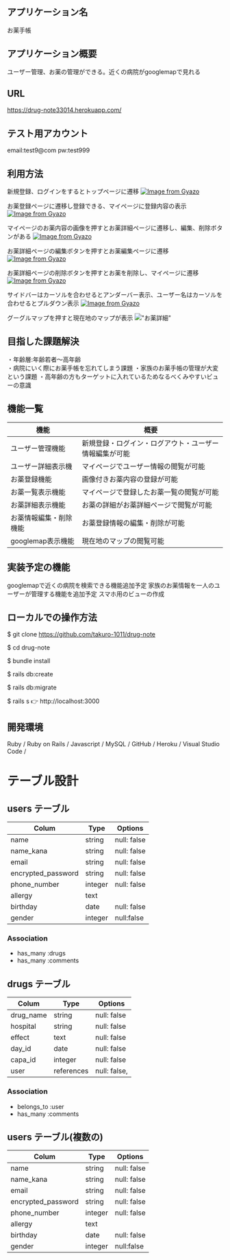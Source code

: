 ## アプリケーション名
お薬手帳
## アプリケーション概要  
ユーザー管理、お薬の管理ができる。近くの病院がgooglemapで見れる
## URL
https://drug-note33014.herokuapp.com/

## テスト用アカウント
email:test9@com   pw:test999

## 利用方法

新規登録、ログインをするとトップページに遷移
[![Image from Gyazo](https://i.gyazo.com/e90cd49b26632980c2fe7c99d4e592c9.gif)](https://gyazo.com/e90cd49b26632980c2fe7c99d4e592c9)



お薬登録ページに遷移し登録できる、マイページに登録内容の表示
[![Image from Gyazo](https://i.gyazo.com/79a0aab9036cd9581254d4962e9adde4.gif)](https://gyazo.com/79a0aab9036cd9581254d4962e9adde4)


マイページのお薬内容の画像を押すとお薬詳細ページに遷移し、編集、削除ボタンがある
[![Image from Gyazo](https://i.gyazo.com/04739996bb1bbb5ebaf09acb347c20a9.gif)](https://gyazo.com/04739996bb1bbb5ebaf09acb347c20a9)

お薬詳細ページの編集ボタンを押すとお薬編集ページに遷移
[![Image from Gyazo](https://i.gyazo.com/06d76b9a5c2f443bcb3d28f99f7fdac7.gif)](https://gyazo.com/06d76b9a5c2f443bcb3d28f99f7fdac7)

お薬詳細ページの削除ボタンを押すとお薬を削除し、マイページに遷移
[![Image from Gyazo](https://i.gyazo.com/2c74042bc234b37516324d8ad95a85a5.gif)](https://gyazo.com/2c74042bc234b37516324d8ad95a85a5)

サイドバーはカーソルを合わせるとアンダーバー表示、ユーザー名はカーソルを合わせるとプルダウン表示
[![Image from Gyazo](https://i.gyazo.com/3353db46b98c6d5529294e5b7d480562.gif)](https://gyazo.com/3353db46b98c6d5529294e5b7d480562)

グーグルマップを押すと現在地のマップが表示
!["お薬詳細"](https://gyazo.com/6c0f1d321c513742c49b92b8bd9ca32a )

## 目指した課題解決     
・年齢層:年齢若者〜高年齢  
・病院にいく際にお薬手帳を忘れてしまう課題
・家族のお薬手帳の管理が大変という課題
・高年齢の方もターゲットに入れているためなるべくみやすいビューの意識

## 機能一覧
| 機能 | 概要 |
| ---- | --- |
| ユーザー管理機能 | 新規登録・ログイン・ログアウト・ユーザー情報編集が可能 |
| ユーザー詳細表示機 | マイページでユーザー情報の閲覧が可能 |
| お薬登録機能 | 画像付きお薬内容の登録が可能 |
| お薬一覧表示機能 | マイページで登録したお薬一覧の閲覧が可能 |
| お薬詳細表示機能 | お薬の詳細がお薬詳細ページで閲覧が可能 |
| お薬情報編集・削除機能 | お薬登録情報の編集・削除が可能 |
| googlemap表示機能 | 現在地のマップの閲覧可能 |


## 実装予定の機能       
googlemapで近くの病院を検索できる機能追加予定
家族のお薬情報を一人のユーザーが管理する機能を追加予定
スマホ用のビューの作成

## ローカルでの操作方法
$ git clone https://github.com/takuro-1011/drug-note

$ cd drug-note

$ bundle install

$ rails db:create

$ rails db:migrate

$ rails s
👉 http://localhost:3000

## 開発環境
Ruby / Ruby on Rails / Javascript / MySQL / GitHub / Heroku / Visual Studio Code /

# テーブル設計

## users テーブル

| Colum              | Type    | Options      |
| ----------------   | ------  | -----------  |
| name               | string  | null: false  |
| name_kana          | string  | null: false  |
| email              | string  | null: false  |
| encrypted_password | string  | null: false  |
| phone_number       | integer | null: false  |
| allergy            | text    |
| birthday           |  date   | null: false|
| gender             | integer | null:false |
### Association

- has_many :drugs
- has_many :comments

## drugs テーブル

| Colum            | Type       | Options      |
| ---------------- | ---------- | -----------  |
| drug_name        | string     | null: false  |
| hospital         | string     | null: false  |
| effect           | text       | null: false  |
| day_id           | date       | null: false  |
| capa_id          | integer    | null: false  |
| user             | references | null: false, |foreign_key: true |

### Association

- belongs_to :user
- has_many :comments

## users テーブル(複数の)

| Colum              | Type    | Options      |
| ----------------   | ------  | -----------  |
| name               | string  | null: false  |
| name_kana          | string  | null: false  |
| email              | string  | null: false  |
| encrypted_password | string  | null: false  |
| phone_number       | integer | null: false  |
| allergy            | text    |
| birthday           |  date   | null: false|
| gender             | integer | null:false |


